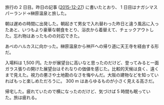 旅行の 2 日目。昨日の記事 ([2015-12-27][]) に書いたとおり、 1 日目はナガシマスパーランド→榊原温泉と旅した。

朝は遅めの時間に出発した。朝起きて男女で入れ替わった昨日と違う風呂に入ったあと、いつもより豪華な朝食をとり、浴衣から着替えて、チェックアウトした。忘れ物はあったものの対応できた。

あべのハルカスに向かった。榊原温泉から神戸への帰り道に天王寺を経由する形だ。

入場料は 1,500 円。たかが展望台に高いなと思ったのだけど、登ってみると一面ガラス張りの開けた展望台はそれなりの価値を感じた。比較的天候は良く、遠くまで見えた。視力の悪さや土地勘のなさを悔やんだ。大阪の建物などを知っていればもっと楽しめただろうに。 300 m はあらゆるものが小さく見える高さだ。

帰宅した。疲れていたので横になったのだけど、気づけば 5 時間も眠っていた。旅は疲れる。

[2015-12-27]: http://blog.bouzuya.net/2015/12/27/
